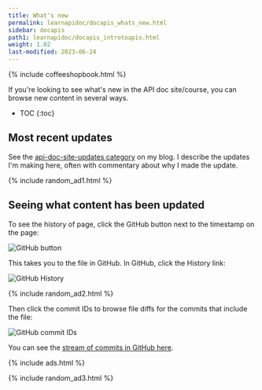 ```yaml
---
title: What's new
permalink: learnapidoc/docapis_whats_new.html
sidebar: docapis
path1: learnapidoc/docapis_introtoapis.html
weight: 1.02
last-modified: 2023-06-24
---
```


{% include coffeeshopbook.html %}

If you're looking to see what's new in the API doc site/course, you can browse new content in several ways.

* TOC
{:toc}

<h2>Most recent updates</h2>

See the [api-doc-site-updates category](/category-apidoc-site-updates/) on my blog. I describe the updates I'm making here, often with commentary about why I made the update.

{% include random_ad1.html %}

## Seeing what content has been updated

To see the history of page, click the GitHub button next to the timestamp on the page:

<img class="small_medium" src="{{site.api_media}}/github_button_whats_new.png" alt="GitHub button" />

This takes you to the file in GitHub. In GitHub, click the History link:

<img class="small_medium" src="{{site.api_media}}/github_history_view.png" alt="GitHub History" />

{% include random_ad2.html %}

Then click the commit IDs to browse file diffs for the commits that include the file:

<img class="small_medium" src="{{site.api_media}}/github_commit_ids.png" alt="GitHub commit IDs" />

You can see the [stream of commits in GitHub here](https://github.com/tomjoht/tomjoht.github.io/commits/main).

{% include ads.html %}

{% include random_ad3.html %}
